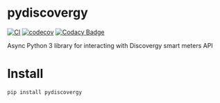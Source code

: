 # pydiscovergy
[![CI](https://github.com/jpbede/pydiscovergy/actions/workflows/ci.yml/badge.svg)](https://github.com/jpbede/pydiscovergy/actions/workflows/ci.yml)
[![codecov](https://codecov.io/gh/jpbede/pydiscovergy/branch/dev/graph/badge.svg?token=JXB451BOSE)](https://codecov.io/gh/jpbede/pydiscovergy)
[![Codacy Badge](https://app.codacy.com/project/badge/Grade/b093280986f7453391f132a46d834154)](https://www.codacy.com/gh/jpbede/pydiscovergy/dashboard)

Async Python 3 library for interacting with Discovergy smart meters API

Install
=======

`pip install pydiscovergy`